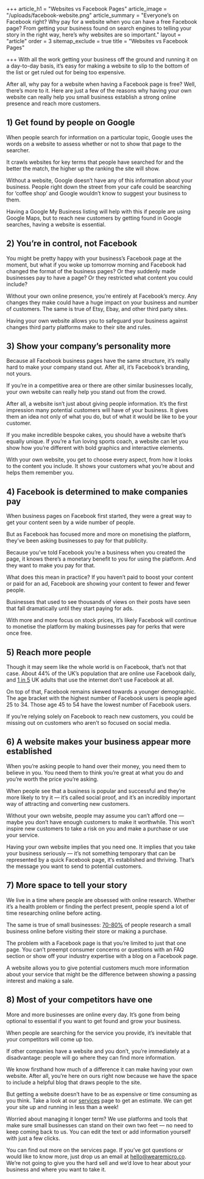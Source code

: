 +++
article_h1 = "Websites vs Facebook Pages"
article_image = "/uploads/facebook-website.png"
article_summary = "Everyone’s on Facebook right? Why pay for a website when you can have a free Facebook page? From getting your business found on search engines to telling your story in the right way, here’s why websites are so important."
layout = "article"
order = 3
sitemap_exclude = true
title = "Websites vs Facebook Pages"

+++
With all the work getting your business off the ground and running it on a day-to-day basis, it’s easy for making a website to slip to the bottom of the list or get ruled out for being too expensive.

After all, why pay for a website when having a Facebook page is free? Well, there’s more to it. Here are just a few of the reasons why having your own website can really help you small business establish a strong online presence and reach more customers.

## **1) Get found by people on Google** 

When people search for information on a particular topic, Google uses the words on a website to assess whether or not to show that page to the searcher.

It crawls websites for key terms that people have searched for and the better the match, the higher up the ranking the site will show.

Without a website, Google doesn’t have any of this information about your business. People right down the street from your cafe could be searching for ‘coffee shop’ and Google wouldn’t know to suggest your business to them.

Having a Google My Business listing will help with this if people are using Google Maps, but to reach new customers by getting found in Google searches, having a website is essential.

## **2) You’re in control, not Facebook**

You might be pretty happy with your business’s Facebook page at the moment, but what if you woke up tomorrow morning and Facebook had changed the format of the business pages? Or they suddenly made businesses pay to have a page? Or they restricted what content you could include?

Without your own online presence, you’re entirely at Facebook’s mercy. Any changes they make could have a huge impact on your business and number of customers. The same is true of Etsy, Ebay, and other third party sites.

Having your own website allows you to safeguard your business against changes third party platforms make to their site and rules.

## **3) Show your company’s personality more** 

Because all Facebook business pages have the same structure, it’s really hard to make your company stand out. After all, it’s Facebook’s branding, not yours.

If you’re in a competitive area or there are other similar businesses locally, your own website can really help you stand out from the crowd.

After all, a website isn’t just about giving people information. It’s the first impression many potential customers will have of your business. It gives them an idea not only of what you do, but of what it would be like to be your customer.

If you make incredible bespoke cakes, you should have a website that’s equally unique. If you’re a fun loving sports coach, a website can let you show how you’re different with bold graphics and interactive elements.

With your own website, you get to choose every aspect, from how it looks to the content you include. It shows your customers what you’re about and helps them remember you.

## **4) Facebook is determined to make companies pay** 

When business pages on Facebook first started, they were a great way to get your content seen by a wide number of people.

But as Facebook has focused more and more on monetising the platform, they’ve been asking businesses to pay for that publicity.

Because you’ve told Facebook you’re a business when you created the page, it knows there’s a monetary benefit to you for using the platform. And they want to make you pay for that.

What does this mean in practice? If you haven’t paid to boost your content or paid for an ad, Facebook are showing your content to fewer and fewer people.

Businesses that used to see thousands of views on their posts have seen that fall dramatically until they start paying for ads.

With more and more focus on stock prices, it’s likely Facebook will continue to monetise the platform by making businesses pay for perks that were once free.

## **5) Reach more people**

Though it may seem like the whole world is on Facebook, that’s not that case. About 44% of the UK’s population that are online use Facebook daily, and [1 in 5](https://www.statista.com/statistics/553538/predicted-number-of-facebook-users-in-the-united-kingdom-uk/) UK adults that use the internet don’t use Facebook at all.

On top of that, Facebook remains skewed towards a younger demographic. The age bracket with the highest number of Facebook users is people aged 25 to 34. Those age 45 to 54 have the lowest number of Facebook users.

If you’re relying solely on Facebook to reach new customers, you could be missing out on customers who aren’t so focused on social media.

## **6) A website makes your business appear more established**

When you’re asking people to hand over their money, you need them to believe in you. You need them to think you’re great at what you do and you’re worth the price you’re asking.

When people see that a business is popular and successful and they’re more likely to try it — it’s called social proof, and it’s an incredibly important way of attracting and converting new customers.

Without your own website, people may assume you can’t afford one — maybe you don’t have enough customers to make it worthwhile. This won’t inspire new customers to take a risk on you and make a purchase or use your service.

Having your own website implies that you need one. It implies that you take your business seriously — it’s not something temporary that can be represented by a quick Facebook page, it’s established and thriving. That’s the message you want to send to potential customers.

## **7) More space to tell your story** 

We live in a time where people are obsessed with online research. Whether it’s a health problem or finding the perfect present, people spend a lot of time researching online before acting.

The same is true of small businesses: [70-80%](https://www.bluecorona.com/blog/29-small-business-digital-marketing-statistics) of people research a small business online before visiting their store or making a purchase.

The problem with a Facebook page is that you’re limited to just that one page. You can’t preempt consumer concerns or questions with an FAQ section or show off your industry expertise with a blog on a Facebook page.

A website allows you to give potential customers much more information about your service that might be the difference between showing a passing interest and making a sale.

## **8) Most of your competitors have one** 

More and more businesses are online every day. It’s gone from being optional to essential if you want to get found and grow your business.

When people are searching for the service you provide, it’s inevitable that your competitors will come up too.

If other companies have a website and you don’t, you’re immediately at a disadvantage: people will go where they can find more information.

We know firsthand how much of a difference it can make having your own website. After all, you’re here on ours right now because we have the space to include a helpful blog that draws people to the site.

But getting a website doesn’t have to be as expensive or time consuming as you think. Take a look at our [services](/services) page to get an estimate. We can get your site up and running in less than a week!

Worried about managing it longer term? We use platforms and tools that make sure small businesses can stand on their own two feet — no need to keep coming back to us. You can edit the text or add information yourself with just a few clicks.

You can find out more on the services page. If you’ve got questions or would like to know more, just drop us an email at [hello@wearemicro.co](mailto:hello@wearemicro.co). We’re not going to give you the hard sell and we’d love to hear about your business and where you want to take it.